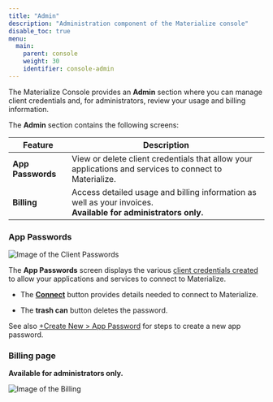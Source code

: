 ```yaml
---
title: "Admin"
description: "Administration component of the Materialize console"
disable_toc: true
menu:
  main:
    parent: console
    weight: 30
    identifier: console-admin
---
```


The Materialize Console provides an
**Admin** section where you can manage client credentials and, for
administrators, review your usage and billing information.

The **Admin** section contains the following screens:

| Feature | Description |
|---------|-------------|
| **App Passwords** | View or delete client credentials that allow your applications and services to connect to Materialize. |
| **Billing** | Access detailed usage and billing information as well as your invoices. <br>**Available for administrators only.** |

### App Passwords

![Image of the Client Passwords](/images/console/console-passwords.png "Client passwords")

The **App Passwords** screen displays the various [client credentials
created](/console/create-new/#create-new-app-password) to allow your
applications and services to connect to Materialize.

- The [**Connect**](/console/connect/) button provides details needed to connect
to Materialize.

- The **trash can** button deletes the password.

See also [+Create New > App
Password](/console/create-new/#create-new-app-password) for steps to create a
new app password.

### Billing page

**Available for administrators only.**

![Image of the Billing](/images/console/console-billing.png "Usage and Billing")
